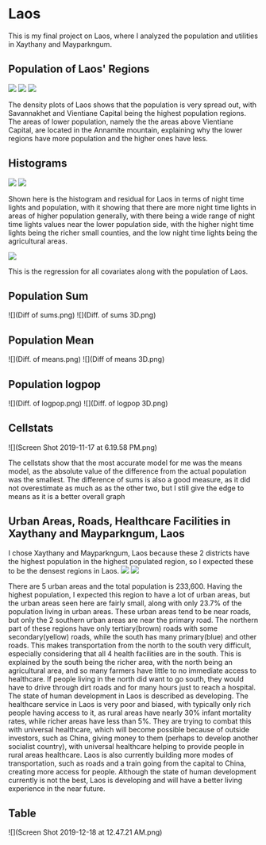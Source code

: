 # Laos

This is my final project on Laos, where I analyzed the population and utilities in Xaythany and Mayparkngum. 



## Population of Laos' Regions

![](laos.png)
![](laos_adm2.png)
![](laos_3d_gif.gif)

The density plots of Laos shows that the population is very spread out, with Savannakhet and Vientiane Capital being the highest population regions. The areas of lower population, namely the the areas above Vientiane Capital, are located in the Annamite mountain, explaining why the lower regions have more population and the higher ones have less. 

## Histograms

![](laospop.png)
![](popntl.png)

Shown here is the histogram and residual for Laos in terms of night time lights and population, with it showing that there are more night time lights in areas of higher population generally, with there being a wide range of night time lights values near the lower population side, with the higher night time lights being the richer small counties, and the low night time lights being the agricultural areas. 


![](all.png)

This is the regression for all covariates along with the population of Laos. 


## Population Sum

![](Diff of sums.png)
![](Diff. of sums 3D.png)


## Population Mean

![](Diff. of means.png)
![](Diff of means 3D.png)

## Population logpop

![](Diff. of logpop.png)
![](Diff. of logpop 3D.png)

## Cellstats

![](Screen Shot 2019-11-17 at 6.19.58 PM.png)

The cellstats show that the most accurate model for me was the means model, as the absolute value of the difference from the actual population was the smallest. The difference of sums is also a good measure, as it did not overestimate as much as as the other two, but I still give the edge to means as it is a better overall graph

## Urban Areas, Roads, Healthcare Facilities in Xaythany and Mayparkngum, Laos

I chose Xaythany and Mayparkngum, Laos because these 2 districts have the highest population in the highest populated region, so I expected these to be the densest regions in Laos. 
![](hospitals_part4.png)
![](chanthabuly.png)

There are 5 urban areas and the total population is 233,600. Having the highest population, I expected this region to have a lot of urban areas, but the urban areas seen here are fairly small, along with only 23.7% of the population living in urban areas. These urban areas tend to be near roads, but only the 2 southern urban areas are near the primary road. The northern part of these regions have only tertiary(brown) roads with some secondary(yellow) roads, while the south has many primary(blue) and other roads. This makes transportation from the north to the south very difficult, especially considering that all 4 health facilities are in the south. This is explained by the south being the richer area, with the north being an agricultural area, and so many farmers have little to no immediate access to healthcare. If people living in the north did want to go south, they would have to drive through dirt roads and for many hours just to reach a hospital. The state of human development in Laos is described as developing. The healthcare service in Laos is very poor and biased, with typically only rich people having access to it, as rural areas have nearly 30% infant mortality rates, while richer areas have less than 5%. They are trying to combat this with universal healthcare, which will become possible because of outside investors, such as China, giving money to them (perhaps to develop another socialist country), with universal healthcare helping to provide people in rural areas healthcare. Laos is also currently building more modes of transportation, such as roads and a train going from the capital to China, creating more access for people. Although the state of human development currently is not the best, Laos is developing and will have a better living experience in the near future. 

## Table

![](Screen Shot 2019-12-18 at 12.47.21 AM.png)
